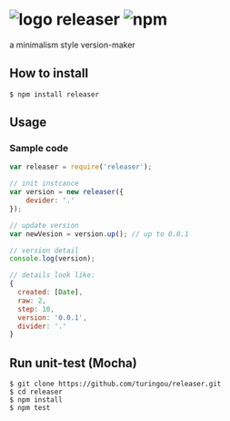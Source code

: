# ![logo](https://cdn1.iconfinder.com/data/icons/de-munich-icon-pack/32x32/old-versions.png) releaser ![npm](https://badge.fury.io/js/releaser.png)

a minimalism style version-maker

## How to install

````
$ npm install releaser
````

## Usage

### Sample code

````javascript
var releaser = require('releaser');

// init instcance
var version = new releaser({
    devider: '.'
});

// update version
var newVesion = version.up(); // up to 0.0.1

// version detail
console.log(version);

// details look like:
{
  created: [Date],
  raw: 2,
  step: 10,
  version: '0.0.1',
  divider: '.'
}
````

## Run unit-test (Mocha)

````
$ git clone https://github.com/turingou/releaser.git
$ cd releaser
$ npm install 
$ npm test
````